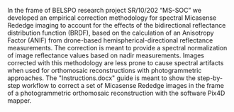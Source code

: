 In the frame of BELSPO research project SR/10/202 “MS-SOC” we developed an empirical correction methodology for spectral Micasense Rededge imaging
to account for the effects of the bidirectional reflectance distribution function (BRDF), based on the calculation of an Anisotropy Factor (ANIF)
from drone-based hemispherical-directional reflectance measurements. The correction is meant to provide a spectral normalization of image reflectance
values based on nadir measurements. Images corrected with this methodology are less prone to cause spectral artifacts when used for orthomosaic
reconstructions with photogrammetric approaches.
The "Instructions.docx" guide is meant to show the step-by-step workflow to correct a set of Micasense Rededge images in the frame of a photogrammetric orthomosaic
reconstruction with the software Pix4D mapper.
